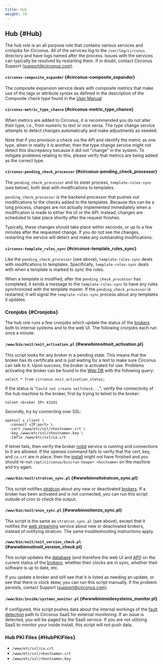 ```yaml
---
title: Hub
weight: 70
---
```


## Hub {#Hub}
The hub role is an all purpose role that contains various services and cronjobs for Circonus.  All of the services log to the `/var/log/circonus` directory and have logs named after the process.  Issues with the services can typically be resolved by restarting them. If in doubt, contact Circonus Support (support@circonus.com).


#### `circonus-composite_expander` {#circonus-composite_expander}
The composite expansion service deals with composite metrics that make use of the tags or attribute syntax as defined in the description of the Composite check type found in the [User Manual](http://localhost:1313/circonus/checks/check-types/composite/)


#### `circonus-metric_type_chance` {#circonus-metric_type_chance}
When metrics are added to Circonus, it is recommended you do not alter their type, i.e., from numeric to text or vice versa.  The type change service attempts to detect changes automatically and make adjustments as needed.

Note that if you provision a check via the API and identify the metric as one type, when in reality it is another, then the type change service might not detect this discrepancy because it did not "change" in the system.  To mitigate problems relating to this, please verify that metrics are being added as the correct type.


#### `circonus-pending_check_processor` {#circonus-pending_check_processor}
The `pending_check_processor` and its sister process, `template-rules-sync` (see below), both deal with modifications to templates.

`pending_check_processor` is the backend processor that pushes out modifications to the checks added to the templates.  Because this can be a long process, changes are not actually implemented immediately when a modification is made to either the UI or the API. Instead, changes are scheduled to take place shortly after the request finishes.

Typically, these changes should take place within seconds, or up to a few minutes after the requested change.  If you do not see the changes, restarting the service will detect and make any outstanding modifications.


#### `circonus-template_rules_sync` {#circonus-template_rules_sync}
Like the `pending_check_processor` (see above), `template-rules-sync` deals with modifications to templates. Specifically, `template-rules-sync` deals with when a template is marked to sync the rules.

When a template is modified, after the `pending_check_processor` has completed, it sends a message to the `template-rules-sync` to have any rules synchronized with the template master.  If the `pending_check_processor` is restarted, it will signal the `template-rules-sync` process about any templates it updates.


### Cronjobs {#Cronjobs}
The hub role runs a few cronjobs which update the status of the [brokers](/circonus/on-premises/roles-services/broker) both to internal systems and to the web UI.  The following cronjobs each run once a minute:


#### `/www/bin/noit/noit_activation.pl` {#wwwbinnoitnoit_activation.pl}
This script looks for any broker in a pending state. This means that the broker has its certificate and is just waiting for a test to make sure Circonus can talk to it. Upon success, the broker is activated for use.  Problems activating the broker can be found in the [Web DB](/circonus/on-premises/roles-services/web-db) with the following query:
```
select * from circonus.noit_activation_status;
```

If the status is "`Could not create selfcheck...`", verify the connectivity of the hub machine to the broker, first by trying to telnet to the broker:
```
telnet <broker IP> 43191
```

Secondly, try by connecting over SSL:
```
openssl s_client \
  -connect <IP:port> \
  -cert /www/etc/ssl/<hostname>.crt \
  -key /www/etc/ssl/<hostname>.key \
  -CAfle /www/etc/ssl/ca.crt
```

If telnet fails, then verify the broker [noitd](/circonus/on-premises/roles-services/broker#noitd) service is running and connections to it are allowed.  If the openssl command fails to verify that the cert, key, and `ca.crt` are in place, then the [install](/circonus/on-premises/installation/installation#InitialInstallation) might not have finished and you should re-run `/opt/circonus/bin/run-hooper <hostname>` on the machine and try again.


#### `/www/bin/noit/stratcon_sync.pl` {#wwwbinnoitstratcon_sync.pl}
This script notifies [stratcon](/circonus/on-premises/roles-services/stratcon) about any new or deactivated [brokers](/circonus/on-premises/roles-services/broker).  If a broker has been activated and is not connected, you can run this script outside of cron to check the output.


#### `/www/bin/noit/enzo_sync.pl` {#wwwbinnoitenzo_sync.pl}
This script is the same as `stratcon_sync.pl` (see above), except that it notifies the [web streaming](/circonus/on-premises/roles-services/web-stream) service about new or deactivated brokers, instead of notifying stratcon. The same troubleshooting instructions apply.


#### `/www/bin/noit/noit_version_check.pl` {#wwwbinnoitnoit_version_check.pl}
This script updates the [database](/circonus/on-premises/roles-services/web-db) (and therefore the web UI and [API](/circonus/on-premises/roles-services/api)) on the current status of the [brokers](/circonus/on-premises/roles-services/broker); whether their clocks are in sync, whether their software is up to date, etc.

If you update a broker and still see that it is listed as needing an update, or see that there is clock skew, you can run this script manually.  If the problem persists, contact Support (support@circonus.com).


#### `/www/bin/inside/systems_monitor.pl` {#wwwbininsidesystems_monitor.pl}
If configured, this script pushes data about the internal workings of the [fault detection](/circonus/on-premises/roles-services/fault-detection) path to Circonus SaaS for external monitoring.  If an issue is detected, you will be paged by the SaaS service.  If you are not utilizing SaaS to monitor your inside install, this script will not push data.


### Hub PKI Files {#HubPKIFiles}
 * `/www/etc/ssl/ca.crt`
 * `/www/etc/ssl/<hostname>.crt`
 * `/www/etc/ssl/<hostname>.key`
